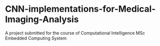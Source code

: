 # CNN-implementations-for-Medical-Imaging-Analysis
A project submitted for the course of Computational Intelligence MSc Embedded Computing System
